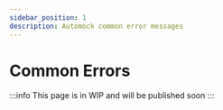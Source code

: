 ```yaml
---
sidebar_position: 1
description: Automock common error messages
---
```


# Common Errors

:::info
This page is in WIP and will be published soon
:::